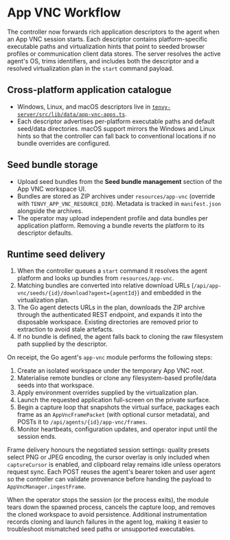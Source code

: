 # App VNC Workflow

The controller now forwards rich application descriptors to the agent when an App VNC session starts. Each descriptor contains
platform-specific executable paths and virtualization hints that point to seeded browser profiles or communication client data
stores. The server resolves the active agent's OS, trims identifiers, and includes both the descriptor and a resolved
virtualization plan in the `start` command payload.

## Cross-platform application catalogue

- Windows, Linux, and macOS descriptors live in [`tenvy-server/src/lib/data/app-vnc-apps.ts`](../tenvy-server/src/lib/data/app-vnc-apps.ts).
- Each descriptor advertises per-platform executable paths and default seed/data directories. macOS support mirrors the Windows
  and Linux hints so that the controller can fall back to conventional locations if no bundle overrides are configured.

## Seed bundle storage

- Upload seed bundles from the **Seed bundle management** section of the App VNC workspace UI.
- Bundles are stored as ZIP archives under `resources/app-vnc` (override with `TENVY_APP_VNC_RESOURCE_DIR`). Metadata is tracked
  in `manifest.json` alongside the archives.
- The operator may upload independent profile and data bundles per application platform. Removing a bundle reverts the platform
  to its descriptor defaults.

## Runtime seed delivery

1. When the controller queues a `start` command it resolves the agent platform and looks up bundles from `resources/app-vnc`.
2. Matching bundles are converted into relative download URLs (`/api/app-vnc/seeds/{id}/download?agent={agentId}`) and embedded in
   the virtualization plan.
3. The Go agent detects URLs in the plan, downloads the ZIP archive through the authenticated REST endpoint, and expands it into
   the disposable workspace. Existing directories are removed prior to extraction to avoid stale artefacts.
4. If no bundle is defined, the agent falls back to cloning the raw filesystem path supplied by the descriptor.

On receipt, the Go agent's `app-vnc` module performs the following steps:

1. Create an isolated workspace under the temporary App VNC root.
2. Materialise remote bundles or clone any filesystem-based profile/data seeds into that workspace.
3. Apply environment overrides supplied by the virtualization plan.
4. Launch the requested application full-screen on the private surface.
5. Begin a capture loop that snapshots the virtual surface, packages each frame as an `AppVncFramePacket` (with optional cursor metadata), and POSTs it to `/api/agents/{id}/app-vnc/frames`.
6. Monitor heartbeats, configuration updates, and operator input until the session ends.

Frame delivery honours the negotiated session settings: quality presets select PNG or JPEG encoding, the cursor overlay is only included when `captureCursor` is enabled, and clipboard relay remains idle unless operators request sync. Each POST reuses the agent's bearer token and user agent so the controller can validate provenance before handing the payload to `AppVncManager.ingestFrame`.

When the operator stops the session (or the process exits), the module tears down the spawned process, cancels the capture loop, and removes the cloned workspace to avoid persistence. Additional instrumentation records cloning and launch failures in the agent log, making it easier to troubleshoot mismatched seed paths or unsupported executables.
